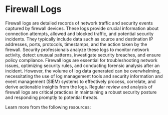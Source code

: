 # Firewall Logs

Firewall logs are detailed records of network traffic and security events captured by firewall devices. These logs provide crucial information about connection attempts, allowed and blocked traffic, and potential security incidents. They typically include data such as source and destination IP addresses, ports, protocols, timestamps, and the action taken by the firewall. Security professionals analyze these logs to monitor network activity, detect unusual patterns, investigate security breaches, and ensure policy compliance. Firewall logs are essential for troubleshooting network issues, optimizing security rules, and conducting forensic analysis after an incident. However, the volume of log data generated can be overwhelming, necessitating the use of log management tools and security information and event management (SIEM) systems to effectively process, correlate, and derive actionable insights from the logs. Regular review and analysis of firewall logs are critical practices in maintaining a robust security posture and responding promptly to potential threats.

Learn more from the following resources:

